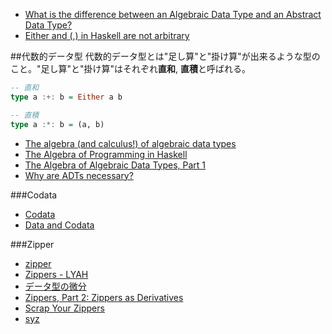 * [What is the difference between an Algebraic Data Type and an Abstract Data Type?](http://www.reddit.com/r/haskell/comments/38grqx/what_is_the_difference_between_an_algebraic_data/)
* [Either and (,) in Haskell are not arbitrary](http://bitemyapp.com/posts/2015-10-19-either-is-not-arbitrary.html)

##代数的データ型
代数的データ型とは"足し算"と"掛け算"が出来るような型のこと。"足し算"と"掛け算"はそれぞれ**直和**, **直積**と呼ばれる。

```hs
-- 直和
type a :+: b = Either a b

-- 直積
type a :*: b = (a, b)
```

* [The algebra (and calculus!) of algebraic data types](https://codewords.recurse.com/issues/three/algebra-and-calculus-of-algebraic-data-types)
* [The Algebra of Programming in Haskell](http://www.cs.ox.ac.uk/research/pdt/ap/dgp/workshop2004/oliveira.pdf)
* [The Algebra of Algebraic Data Types, Part 1](http://chris-taylor.github.io/blog/2013/02/10/the-algebra-of-algebraic-data-types/)
* [Why are ADTs necessary?](http://www.reddit.com/r/haskell/comments/2z1n16/why_are_adts_necessary/)

###Codata
* [Codata](http://types2004.lri.fr/SLIDES/altenkirch.pdf)
* [Data and Codata](http://blog.sigfpe.com/2007/07/data-and-codata.html)

###Zipper
* [zipper](https://hackage.haskell.org/package/zipper)
* [Zippers - LYAH](http://learnyouahaskell.com/zippers)
* [データ型の微分](http://ja.wikibooks.org/wiki/Haskell/Zippers#.E3.83.87.E3.83.BC.E3.82.BF.E5.9E.8B.E3.81.AE.E5.BE.AE.E5.88.86)
* [Zippers, Part 2: Zippers as Derivatives](https://pavpanchekha.com/blog/zippers/derivative.html)
* [Scrap Your Zippers](http://michaeldadams.org/papers/scrap_your_zippers/ScrapYourZippers-2010.pdf)
* [syz](https://hackage.haskell.org/package/syz)
